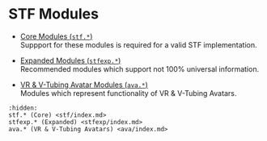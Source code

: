 # STF Modules

* [Core Modules (`stf.*`)](stf)\
	Suppport for these modules is required for a valid STF implementation.

* [Expanded Modules (`stfexp.*`)](stfexp)\
	Recommended modules which support not 100% universal information.

* [VR & V-Tubing Avatar Modules (`ava.*`)](ava)\
	Modules which represent functionality of VR & V-Tubing Avatars.

```{toctree}
:hidden:
stf.* (Core) <stf/index.md>
stfexp.* (Expanded) <stfexp/index.md>
ava.* (VR & V-Tubing Avatars) <ava/index.md>
```

